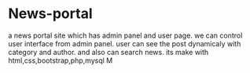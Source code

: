 # News-portal
a news portal site which has admin panel and user page. we can control user interface from admin panel. user can see the post dynamicaly with category and author. and also can search news. its make with html,css,bootstrap,php,mysql M <br/>
